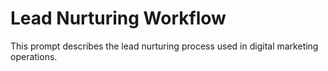 # Lead Nurturing Workflow

This prompt describes the lead nurturing process used in digital marketing operations.
